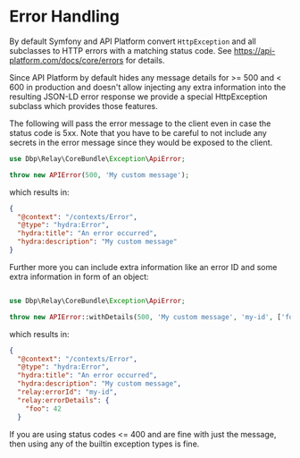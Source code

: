 # Error Handling

By default Symfony and API Platform convert `HttpException` and all subclasses
to HTTP errors with a matching status code. See https://api-platform.com/docs/core/errors for details.

Since API Platform by default hides any message details for >= 500 and < 600 in production and doesn't allow injecting any extra information into the resulting JSON-LD error response we provide a special HttpException subclass which provides those features.

The following will pass the error message to the client even in case the status
code is 5xx. Note that you have to be careful to not include any secrets in the
error message since they would be exposed to the client.

```php
use Dbp\Relay\CoreBundle\Exception\ApiError;

throw new APIError(500, 'My custom message');
```

which results in:

```json
{
  "@context": "/contexts/Error",
  "@type": "hydra:Error",
  "hydra:title": "An error occurred",
  "hydra:description": "My custom message"
}
```

Further more you can include extra information like an error ID and some extra information in form of an object:

```php

use Dbp\Relay\CoreBundle\Exception\ApiError;

throw new APIError::withDetails(500, 'My custom message', 'my-id', ['foo' => 42]);
```

which results in:

```json
{
  "@context": "/contexts/Error",
  "@type": "hydra:Error",
  "hydra:title": "An error occurred",
  "hydra:description": "My custom message",
  "relay:errorId": "my-id",
  "relay:errorDetails": {
    "foo": 42
  }
```

If you are using status codes <= 400 and are fine with just the message, then using any of the builtin exception types is fine.
